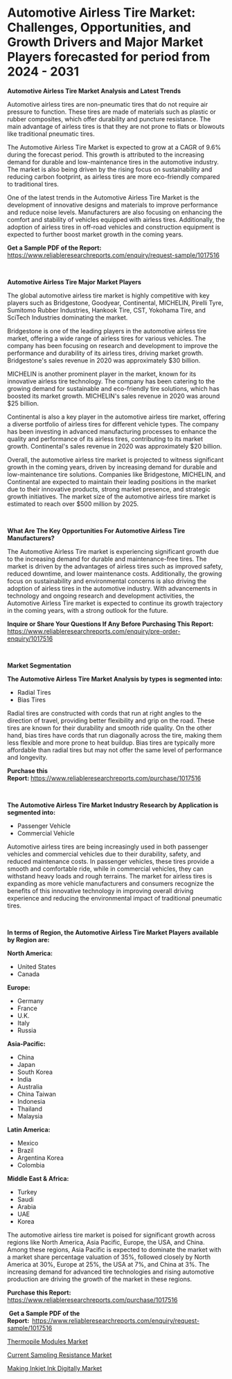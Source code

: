 <p><h1>Automotive Airless Tire Market: Challenges, Opportunities, and Growth Drivers and Major Market Players forecasted for period from 2024 - 2031</h1></p><p><strong>Automotive Airless Tire Market Analysis and Latest Trends</strong></p>
<p><p>Automotive airless tires are non-pneumatic tires that do not require air pressure to function. These tires are made of materials such as plastic or rubber composites, which offer durability and puncture resistance. The main advantage of airless tires is that they are not prone to flats or blowouts like traditional pneumatic tires.</p><p>The Automotive Airless Tire Market is expected to grow at a CAGR of 9.6% during the forecast period. This growth is attributed to the increasing demand for durable and low-maintenance tires in the automotive industry. The market is also being driven by the rising focus on sustainability and reducing carbon footprint, as airless tires are more eco-friendly compared to traditional tires.</p><p>One of the latest trends in the Automotive Airless Tire Market is the development of innovative designs and materials to improve performance and reduce noise levels. Manufacturers are also focusing on enhancing the comfort and stability of vehicles equipped with airless tires. Additionally, the adoption of airless tires in off-road vehicles and construction equipment is expected to further boost market growth in the coming years.</p></p>
<p><strong>Get a Sample PDF of the Report:&nbsp;</strong> <a href="https://www.reliableresearchreports.com/enquiry/request-sample/1017516">https://www.reliableresearchreports.com/enquiry/request-sample/1017516</a></p>
<p>&nbsp;</p>
<p><strong>Automotive Airless Tire Major Market Players</strong></p>
<p><p>The global automotive airless tire market is highly competitive with key players such as Bridgestone, Goodyear, Continental, MICHELIN, Pirelli Tyre, Sumitomo Rubber Industries, Hankook Tire, CST, Yokohama Tire, and SciTech Industries dominating the market.</p><p>Bridgestone is one of the leading players in the automotive airless tire market, offering a wide range of airless tires for various vehicles. The company has been focusing on research and development to improve the performance and durability of its airless tires, driving market growth. Bridgestone's sales revenue in 2020 was approximately $30 billion.</p><p>MICHELIN is another prominent player in the market, known for its innovative airless tire technology. The company has been catering to the growing demand for sustainable and eco-friendly tire solutions, which has boosted its market growth. MICHELIN's sales revenue in 2020 was around $25 billion.</p><p>Continental is also a key player in the automotive airless tire market, offering a diverse portfolio of airless tires for different vehicle types. The company has been investing in advanced manufacturing processes to enhance the quality and performance of its airless tires, contributing to its market growth. Continental's sales revenue in 2020 was approximately $20 billion.</p><p>Overall, the automotive airless tire market is projected to witness significant growth in the coming years, driven by increasing demand for durable and low-maintenance tire solutions. Companies like Bridgestone, MICHELIN, and Continental are expected to maintain their leading positions in the market due to their innovative products, strong market presence, and strategic growth initiatives. The market size of the automotive airless tire market is estimated to reach over $500 million by 2025.</p></p>
<p>&nbsp;</p>
<p><strong>What Are The Key Opportunities For Automotive Airless Tire Manufacturers?</strong></p>
<p><p>The Automotive Airless Tire market is experiencing significant growth due to the increasing demand for durable and maintenance-free tires. The market is driven by the advantages of airless tires such as improved safety, reduced downtime, and lower maintenance costs. Additionally, the growing focus on sustainability and environmental concerns is also driving the adoption of airless tires in the automotive industry. With advancements in technology and ongoing research and development activities, the Automotive Airless Tire market is expected to continue its growth trajectory in the coming years, with a strong outlook for the future.</p></p>
<p><strong>Inquire or Share Your Questions If Any Before Purchasing This Report:</strong> <a href="https://www.reliableresearchreports.com/enquiry/pre-order-enquiry/1017516">https://www.reliableresearchreports.com/enquiry/pre-order-enquiry/1017516</a></p>
<p>&nbsp;</p>
<p><strong>Market Segmentation</strong></p>
<p><strong>The Automotive Airless Tire Market Analysis by types is segmented into:</strong></p>
<p><ul><li>Radial Tires</li><li>Bias Tires</li></ul></p>
<p><p>Radial tires are constructed with cords that run at right angles to the direction of travel, providing better flexibility and grip on the road. These tires are known for their durability and smooth ride quality. On the other hand, bias tires have cords that run diagonally across the tire, making them less flexible and more prone to heat buildup. Bias tires are typically more affordable than radial tires but may not offer the same level of performance and longevity.</p></p>
<p><strong>Purchase this Report:&nbsp;</strong><a href="https://www.reliableresearchreports.com/purchase/1017516">https://www.reliableresearchreports.com/purchase/1017516</a></p>
<p>&nbsp;</p>
<p><strong>The Automotive Airless Tire Market Industry Research by Application is segmented into:</strong></p>
<p><ul><li>Passenger Vehicle</li><li>Commercial Vehicle</li></ul></p>
<p><p>Automotive airless tires are being increasingly used in both passenger vehicles and commercial vehicles due to their durability, safety, and reduced maintenance costs. In passenger vehicles, these tires provide a smooth and comfortable ride, while in commercial vehicles, they can withstand heavy loads and rough terrains. The market for airless tires is expanding as more vehicle manufacturers and consumers recognize the benefits of this innovative technology in improving overall driving experience and reducing the environmental impact of traditional pneumatic tires.</p></p>
<p>&nbsp;</p>
<p><strong>In terms of Region, the Automotive Airless Tire Market Players available by Region are:</strong></p>
<p>
    <p> <strong> North America: </strong>
        <ul>
            <li>United States</li>
            <li>Canada</li>
        </ul>
        </p> 
    <p> <strong> Europe: </strong>
        <ul>
            <li>Germany</li>
            <li>France</li>
            <li>U.K.</li>
            <li>Italy</li>
            <li>Russia</li>
        </ul>
        </p> 
    <p> <strong> Asia-Pacific: </strong>
        <ul>
            <li>China</li>
            <li>Japan</li>
            <li>South Korea</li>
            <li>India</li>
            <li>Australia</li>
            <li>China Taiwan</li>
            <li>Indonesia</li>
            <li>Thailand</li>
            <li>Malaysia</li>
        </ul>
        </p> 
    <p> <strong> Latin America: </strong>
        <ul>
            <li>Mexico</li>
            <li>Brazil</li>
            <li>Argentina Korea</li>
            <li>Colombia</li>
        </ul>
        </p> 
    <p> <strong> Middle East & Africa: </strong>
        <ul>
            <li>Turkey</li>
            <li>Saudi</li>
            <li>Arabia</li>
            <li>UAE</li>
            <li>Korea</li>
        </ul>
    </p>
    </p>
<p><p>The automotive airless tire market is poised for significant growth across regions like North America, Asia Pacific, Europe, the USA, and China. Among these regions, Asia Pacific is expected to dominate the market with a market share percentage valuation of 35%, followed closely by North America at 30%, Europe at 25%, the USA at 7%, and China at 3%. The increasing demand for advanced tire technologies and rising automotive production are driving the growth of the market in these regions.</p></p>
<p><strong>Purchase this Report: </strong><a href="https://www.reliableresearchreports.com/purchase/1017516">https://www.reliableresearchreports.com/purchase/1017516</a></p>
<p>&nbsp;<strong>Get a Sample PDF of the Report:&nbsp;&nbsp;</strong><a href="https://www.reliableresearchreports.com/enquiry/request-sample/1017516">https://www.reliableresearchreports.com/enquiry/request-sample/1017516</a></p>
<p><strong></strong></p>
<p><p><a href="https://view.publitas.com/reportprime-1/thermopile-modules-market-size-market-share-and-global-market-analysis-report-2024-2031/">Thermopile Modules Market</a></p><p><a href="https://view.publitas.com/reportprime-1/current-sampling-resistance-market-offer-valuable-insights-into-market-size-market-share-market-trends-and-projections-spanning-from-2023-to-2030/">Current Sampling Resistance Market</a></p><p><a href="https://view.publitas.com/reportprime-1/making-inkjet-ink-digitally-market-size-share-trends-analysis-report-by-application-regional-outlook-competitive-strategies-and-segment-forecasts-2023-2030/">Making Inkjet Ink Digitally Market</a></p></p>